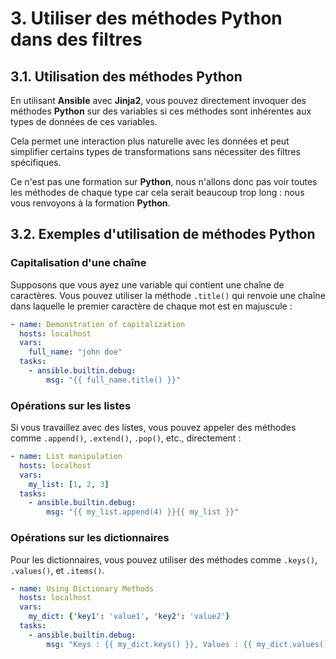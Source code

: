 # 3. Utiliser des méthodes Python dans des filtres

## 3.1. Utilisation des méthodes Python

En utilisant **Ansible** avec **Jinja2**, vous pouvez directement invoquer des méthodes **Python** sur des variables si ces méthodes sont inhérentes aux types de données de ces variables.

Cela permet une interaction plus naturelle avec les données et peut simplifier certains types de transformations sans nécessiter des filtres spécifiques.

Ce n'est pas une formation sur **Python**, nous n'allons donc pas voir toutes les méthodes de chaque type car cela serait beaucoup trop long : nous vous renvoyons à la formation **Python**.

## 3.2. Exemples d'utilisation de méthodes Python

### Capitalisation d'une chaîne

Supposons que vous ayez une variable qui contient une chaîne de caractères. Vous pouvez utiliser la méthode `.title()` qui renvoie une chaîne dans laquelle le premier caractère de chaque mot est en majuscule :

```YAML
- name: Demonstration of capitalization
  hosts: localhost
  vars:
    full_name: "john doe"
  tasks:
    - ansible.builtin.debug:
        msg: "{{ full_name.title() }}"
```

### Opérations sur les listes

Si vous travaillez avec des listes, vous pouvez appeler des méthodes comme `.append()`, `.extend()`, `.pop()`, etc., directement :

```YAML
- name: List manipulation
  hosts: localhost
  vars:
    my_list: [1, 2, 3]
  tasks:
    - ansible.builtin.debug:
        msg: "{{ my_list.append(4) }}{{ my_list }}"
```

### Opérations sur les dictionnaires

Pour les dictionnaires, vous pouvez utiliser des méthodes comme `.keys()`, `.values()`, et `.items()`.

```YAML
- name: Using Dictionary Methods
  hosts: localhost
  vars:
    my_dict: {'key1': 'value1', 'key2': 'value2'}
  tasks:
    - ansible.builtin.debug:
        msg: "Keys : {{ my_dict.keys() }}, Values : {{ my_dict.values() }}"
```
